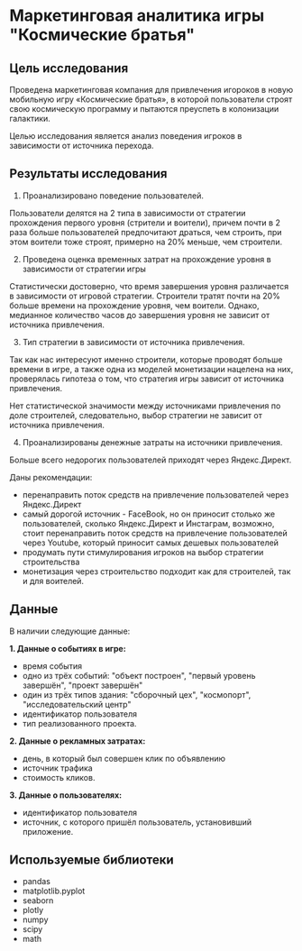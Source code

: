 # Маркетинговая аналитика игры "Космические братья"

## Цель исследования

Проведена маркетинговая компания для привлечения игороков в новую мобильную игру «Космические братья», в которой пользователи строят свою космическую программу и пытаются преуспеть в колонизации галактики.

Целью исследования является анализ поведения игроков в зависимости от источника перехода.

## Результаты исследования

1. Проанализировано поведение пользователей. 

Пользователи делятся на 2 типа в зависимости от стратегии прохождения первого уровня (стрители и воители), причем 
почти в 2 раза больше пользователей предпочитают драться, чем строить, при этом воители тоже строят, примерно на 20% меньше, чем строители.

2. Проведена оценка временных затрат на прохождение уровня в зависимости от стратегии игры

Статистически достоверно, что время завершения уровня различается в зависимости от игровой стратегии.
Строители тратят почти на 20% больше времени на прохождение уровня, чем воители.
Однако, медианное количество часов до завершения уровня не зависит от источника привлечения.

3. Тип стратегии в зависимости от источника привлечения.

Так как нас интересуют именно строители, которые проводят больше времени в игре, а также одна из моделей монетизации нацелена на них, проверялась гипотеза о том, что стратегия игры зависит от источника привлечения.

Нет статистической значимости между источниками привлечения по доле строителей, следовательно, выбор стратегии не зависит от источника привлечения.

4. Проанализированы денежные затраты на источники привлечения.

Больше всего недорогих пользователей приходят через Яндекс.Директ.

Даны рекомендации:

- перенаправить поток средств на привлечение пользователей через Яндекс.Директ
- самый дорогой источник - FaceBook, но он приносит столько же пользователей, сколько Яндекс.Директ и Инстаграм, возможно, стоит перенаправить поток средств на привлечение пользователей через Youtube, который приносит самых дешевых пользователей
- продумать пути стимулирования игроков на выбор стратегии строительства
- монетизация через строительство подходит как для строителей, так и для воителей.

## Данные

В наличии следующие данные:

**1. Данные о событиях в игре:**

- время события
- одно из трёх событий: "объект построен", "первый уровень завершён", "проект завершён"
- один из трёх типов здания: "сборочный цех", "космопорт", "исследовательский центр"
- идентификатор пользователя
- тип реализованного проекта.

**2. Данные о рекламных затратах:**

- день, в который был совершен клик по объявлению
- источник трафика
- стоимость кликов.

**3. Данные о пользователях:**

- идентификатор пользователя
- источник, с которого пришёл пользователь, установивший приложение.

## Используемые библиотеки

- pandas
- matplotlib.pyplot
- seaborn
- plotly
- numpy
- scipy
- math

